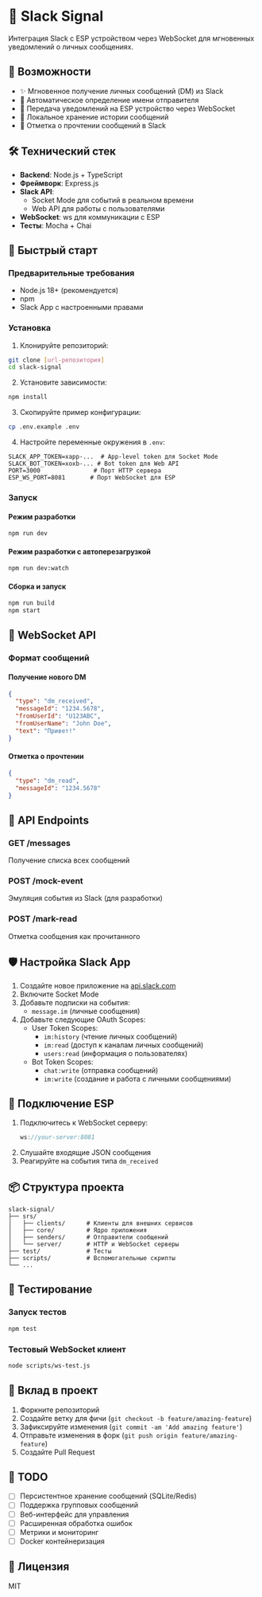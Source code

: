 # 🔔 Slack Signal

Интеграция Slack с ESP устройством через WebSocket для мгновенных уведомлений о личных сообщениях.

## 📱 Возможности

- ✨ Мгновенное получение личных сообщений (DM) из Slack
- 👤 Автоматическое определение имени отправителя
- 📡 Передача уведомлений на ESP устройство через WebSocket
- 💾 Локальное хранение истории сообщений
- 📖 Отметка о прочтении сообщений в Slack

## 🛠 Технический стек

- **Backend**: Node.js + TypeScript
- **Фреймворк**: Express.js
- **Slack API**: 
  - Socket Mode для событий в реальном времени
  - Web API для работы с пользователями
- **WebSocket**: ws для коммуникации с ESP
- **Тесты**: Mocha + Chai

## 🚀 Быстрый старт

### Предварительные требования

- Node.js 18+ (рекомендуется)
- npm
- Slack App с настроенными правами

### Установка

1. Клонируйте репозиторий:
```bash
git clone [url-репозитория]
cd slack-signal
```

2. Установите зависимости:
```bash
npm install
```

3. Скопируйте пример конфигурации:
```bash
cp .env.example .env
```

4. Настройте переменные окружения в `.env`:
```properties
SLACK_APP_TOKEN=xapp-...  # App-level token для Socket Mode
SLACK_BOT_TOKEN=xoxb-... # Bot token для Web API
PORT=3000               # Порт HTTP сервера
ESP_WS_PORT=8081       # Порт WebSocket для ESP
```

### Запуск

#### Режим разработки
```bash
npm run dev
```

#### Режим разработки с автоперезагрузкой
```bash
npm run dev:watch
```

#### Сборка и запуск
```bash
npm run build
npm start
```

## 📡 WebSocket API

### Формат сообщений

#### Получение нового DM
```json
{
  "type": "dm_received",
  "messageId": "1234.5678",
  "fromUserId": "U123ABC",
  "fromUserName": "John Doe",
  "text": "Привет!"
}
```

#### Отметка о прочтении
```json
{
  "type": "dm_read",
  "messageId": "1234.5678"
}
```

## 🔧 API Endpoints

### GET /messages
Получение списка всех сообщений

### POST /mock-event
Эмуляция события из Slack (для разработки)

### POST /mark-read
Отметка сообщения как прочитанного

## 🛡️ Настройка Slack App

1. Создайте новое приложение на [api.slack.com](https://api.slack.com/apps)
2. Включите Socket Mode
3. Добавьте подписки на события:
   - `message.im` (личные сообщения)
4. Добавьте следующие OAuth Scopes:
   - User Token Scopes:
     - `im:history` (чтение личных сообщений)
     - `im:read` (доступ к каналам личных сообщений)
     - `users:read` (информация о пользователях)
   - Bot Token Scopes:
     - `chat:write` (отправка сообщений)
     - `im:write` (создание и работа с личными сообщениями)

## 🔌 Подключение ESP

1. Подключитесь к WebSocket серверу:
   ```cpp
   ws://your-server:8081
   ```
2. Слушайте входящие JSON сообщения
3. Реагируйте на события типа `dm_received`

## 📦 Структура проекта

```
slack-signal/
├── srs/
│   ├── clients/      # Клиенты для внешних сервисов
│   ├── core/         # Ядро приложения
│   ├── senders/      # Отправители сообщений
│   └── server/       # HTTP и WebSocket серверы
├── test/             # Тесты
├── scripts/          # Вспомогательные скрипты
└── ...
```

## 🧪 Тестирование

### Запуск тестов
```bash
npm test
```

### Тестовый WebSocket клиент
```bash
node scripts/ws-test.js
```

## 🤝 Вклад в проект

1. Форкните репозиторий
2. Создайте ветку для фичи (`git checkout -b feature/amazing-feature`)
3. Зафиксируйте изменения (`git commit -am 'Add amazing feature'`)
4. Отправьте изменения в форк (`git push origin feature/amazing-feature`)
5. Создайте Pull Request

## 📝 TODO

- [ ] Персистентное хранение сообщений (SQLite/Redis)
- [ ] Поддержка групповых сообщений
- [ ] Веб-интерфейс для управления
- [ ] Расширенная обработка ошибок
- [ ] Метрики и мониторинг
- [ ] Docker контейнеризация

## 📄 Лицензия

MIT
  